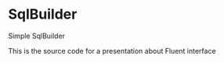 SqlBuilder
==========

Simple SqlBuilder

This is the source code for a presentation about Fluent interface